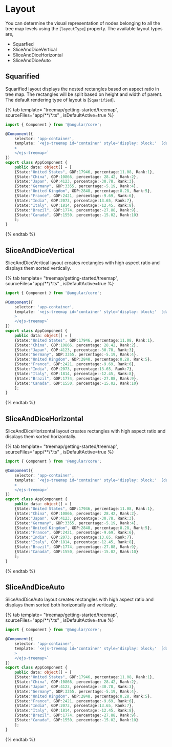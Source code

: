# Layout

You can determine the visual representation of nodes belonging to all the tree map levels using the [`layoutType`] property. The available layout types are,

* Squarfied
* SliceAndDiceVertical
* SliceAndDiceHorizontal
* SliceAndDiceAuto

## Squarified

Squarified layout displays the nested rectangles based on aspect ratio in tree map. The rectangles will be split based on height and width of parent. The default rendering type of layout is [`Squarified`].

{% tab template= "treemap/getting-started/treemap", sourceFiles="app/**/*.ts" , isDefaultActive=true %}

```typescript
import { Component } from '@angular/core';

@Component({
    selector: 'app-container',
    template: `<ejs-treemap id='container' style='display: block;'  [dataSource]='data' weightValuePath='GDP'
    >
    </ejs-treemap>`
})
export class AppComponent {
    public data: object[] = [
    {State:"United States", GDP:17946, percentage:11.08, Rank:1},
    {State:"China", GDP:10866, percentage: 28.42, Rank:2},
    {State:"Japan", GDP:4123, percentage:-30.78, Rank:3},
    {State:"Germany", GDP:3355, percentage:-5.19, Rank:4},
    {State:"United Kingdom", GDP:2848, percentage:8.28, Rank:5},
    {State:"France", GDP:2421, percentage:-9.69, Rank:6},
    {State:"India", GDP:2073, percentage:13.65, Rank:7},
    {State:"Italy", GDP:1814, percentage:-12.45, Rank:8},
    {State:"Brazil", GDP:1774, percentage:-27.88, Rank:9},
    {State:"Canada", GDP:1550, percentage:-15.02, Rank:10}
    ];
}

```

{% endtab %}

## SliceAndDiceVertical

SliceAndDiceVertical layout creates rectangles with high aspect ratio and displays them sorted vertically.

{% tab template= "treemap/getting-started/treemap", sourceFiles="app/**/*.ts" , isDefaultActive=true %}

```typescript
import { Component } from '@angular/core';

@Component({
    selector: 'app-container',
    template: `<ejs-treemap id='container' style='display: block;'  [dataSource]='data' weightValuePath='GDP' layoutType= 'SliceAndDiceVertical'
    >
    </ejs-treemap>`
})
export class AppComponent {
    public data: object[] = [
    {State:"United States", GDP:17946, percentage:11.08, Rank:1},
    {State:"China", GDP:10866, percentage: 28.42, Rank:2},
    {State:"Japan", GDP:4123, percentage:-30.78, Rank:3},
    {State:"Germany", GDP:3355, percentage:-5.19, Rank:4},
    {State:"United Kingdom", GDP:2848, percentage:8.28, Rank:5},
    {State:"France", GDP:2421, percentage:-9.69, Rank:6},
    {State:"India", GDP:2073, percentage:13.65, Rank:7},
    {State:"Italy", GDP:1814, percentage:-12.45, Rank:8},
    {State:"Brazil", GDP:1774, percentage:-27.88, Rank:9},
    {State:"Canada", GDP:1550, percentage:-15.02, Rank:10}
    ];
}

```

{% endtab %}

## SliceAndDiceHorizontal

SliceAndDiceHorizontal layout creates rectangles with high aspect ratio and displays them sorted horizontally.

{% tab template= "treemap/getting-started/treemap", sourceFiles="app/**/*.ts" , isDefaultActive=true %}

```typescript
import { Component } from '@angular/core';

@Component({
    selector: 'app-container',
    template: `<ejs-treemap id='container' style='display: block;'  [dataSource]='data' weightValuePath='GDP' layoutType= 'SliceAndDiceHorizontal'
    >
    </ejs-treemap>`
})
export class AppComponent {
    public data: object[] = [
    {State:"United States", GDP:17946, percentage:11.08, Rank:1},
    {State:"China", GDP:10866, percentage: 28.42, Rank:2},
    {State:"Japan", GDP:4123, percentage:-30.78, Rank:3},
    {State:"Germany", GDP:3355, percentage:-5.19, Rank:4},
    {State:"United Kingdom", GDP:2848, percentage:8.28, Rank:5},
    {State:"France", GDP:2421, percentage:-9.69, Rank:6},
    {State:"India", GDP:2073, percentage:13.65, Rank:7},
    {State:"Italy", GDP:1814, percentage:-12.45, Rank:8},
    {State:"Brazil", GDP:1774, percentage:-27.88, Rank:9},
    {State:"Canada", GDP:1550, percentage:-15.02, Rank:10}
    ];
}

```

{% endtab %}

## SliceAndDiceAuto

SliceAndDiceAuto layout creates rectangles with high aspect ratio and displays them sorted both horizontally and vertically.

{% tab template= "treemap/getting-started/treemap", sourceFiles="app/**/*.ts" , isDefaultActive=true %}

```typescript
import { Component } from '@angular/core';

@Component({
    selector: 'app-container',
    template: `<ejs-treemap id='container' style='display: block;'  [dataSource]='data' weightValuePath='GDP' layoutType= 'SliceAndDiceAuto'
    >
    </ejs-treemap>`
})
export class AppComponent {
    public data: object[] = [
    {State:"United States", GDP:17946, percentage:11.08, Rank:1},
    {State:"China", GDP:10866, percentage: 28.42, Rank:2},
    {State:"Japan", GDP:4123, percentage:-30.78, Rank:3},
    {State:"Germany", GDP:3355, percentage:-5.19, Rank:4},
    {State:"United Kingdom", GDP:2848, percentage:8.28, Rank:5},
    {State:"France", GDP:2421, percentage:-9.69, Rank:6},
    {State:"India", GDP:2073, percentage:13.65, Rank:7},
    {State:"Italy", GDP:1814, percentage:-12.45, Rank:8},
    {State:"Brazil", GDP:1774, percentage:-27.88, Rank:9},
    {State:"Canada", GDP:1550, percentage:-15.02, Rank:10}
    ];
}

```

{% endtab %}
